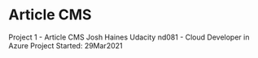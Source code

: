 # Article CMS

Project 1 - Article CMS
Josh Haines
Udacity nd081 - Cloud Developer in Azure
Project Started: 29Mar2021
